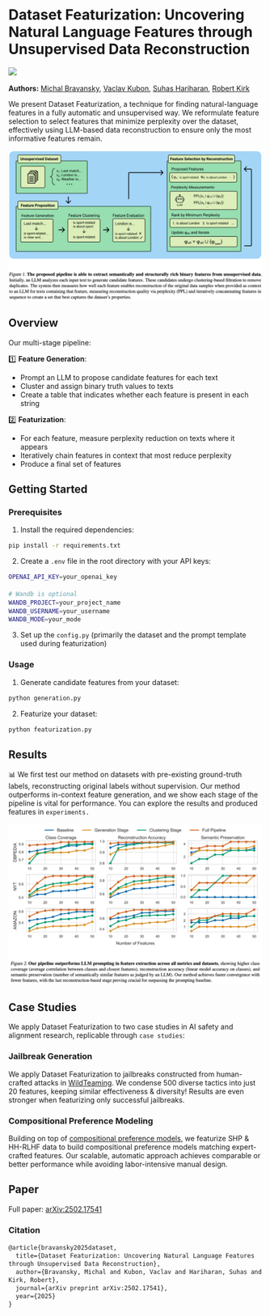 # Dataset Featurization: Uncovering Natural Language Features through Unsupervised Data Reconstruction

<a href="https://www.arxiv.org/abs/2502.17541"><img src="https://img.shields.io/badge/📝-paper-blue"></a>

**Authors:**
[Michal Bravansky](https://bravansky.com/),
[Vaclav Kubon](https://www.linkedin.com/in/vaclavkubon/),
[Suhas Hariharan](https://scholar.google.com/citations?user=wC2ujJthFt4C&hl=en),
[Robert Kirk](https://robertkirk.github.io/)

We present Dataset Featurization, a technique for finding natural-language features in a fully automatic and unsupervised way. We reformulate feature selection to select features that minimize perplexity over the dataset, effectively using LLM-based data reconstruction to ensure only the most informative features remain.

<img src="assets/diagram.png" alt="Diagram">

## Overview

Our multi-stage pipeline:

1️⃣ **Feature Generation**: 
   - Prompt an LLM to propose candidate features for each text
   - Cluster and assign binary truth values to texts
   - Create a table that indicates whether each feature is present in each string
   
2️⃣ **Featurization**: 
   - For each feature, measure perplexity reduction on texts where it appears
   - Iteratively chain features in context that most reduce perplexity
   - Produce a final set of features

## Getting Started

### Prerequisites

1. Install the required dependencies:
```bash
pip install -r requirements.txt
```

2. Create a `.env` file in the root directory with your API keys:
```bash
OPENAI_API_KEY=your_openai_key
   
# Wandb is optional
WANDB_PROJECT=your_project_name
WANDB_USERNAME=your_username
WANDB_MODE=your_mode
```

3. Set up the `config.py` (primarily the dataset and the prompt template used during featurization)
   
### Usage

1. Generate candidate features from your dataset:
```bash
python generation.py
```

2. Featurize your dataset:
```bash
python featurization.py
```

## Results

📊 We first test our method on datasets with pre-existing ground-truth labels, reconstructing original labels without supervision. Our method outperforms in-context feature generation, and we show each stage of the pipeline is vital for performance. You can explore the results and produced features in `experiments.`

<img src="assets/results.png" alt="results">

## Case Studies

We apply Dataset Featurization to two case studies in AI safety and alignment research, replicable through `case studies`:

### Jailbreak Generation

We apply Dataset Featurization to jailbreaks constructed from human-crafted attacks in [WildTeaming](https://x.com/liweijianglw/status/1806790756507730227). We condense 500 diverse tactics into just 20 features, keeping similar effectiveness & diversity! Results are even stronger when featurizing only successful jailbreaks.

### Compositional Preference Modeling

Building on top of [compositional preference models](https://arxiv.org/abs/2310.13011), we featurize SHP & HH-RLHF data to build compositional preference models matching expert-crafted features. Our scalable, automatic approach achieves comparable or better performance while avoiding labor-intensive manual design.

## Paper

Full paper: [arXiv:2502.17541](https://arxiv.org/abs/2502.17541)

### Citation

```
@article{bravansky2025dataset,
  title={Dataset Featurization: Uncovering Natural Language Features through Unsupervised Data Reconstruction},
  author={Bravansky, Michal and Kubon, Vaclav and Hariharan, Suhas and Kirk, Robert},
  journal={arXiv preprint arXiv:2502.17541},
  year={2025}
}
```